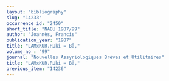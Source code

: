 ```yaml
---
layout: "bibliography"
slug: "14233"
occurrence_id: "2450"
short_title: "NABU 1987/99"
author: "Joannès, Francis"
publication_year: "1987"
title: "LAMxKUR.RUki = Bā‚"
volume_no_: "99"
journal: "Nouvelles Assyriologiques Brèves et Utilitaires"
title: "LAMxKUR.RUki = Bā‚"
previous_item: "14236"
---
```

